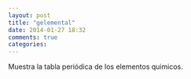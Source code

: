 ```yaml
---
layout: post
title: "gelemental"
date: 2014-01-27 18:32
comments: true
categories: 
---
```

Muestra la tabla periódica de los elementos quimicos.

